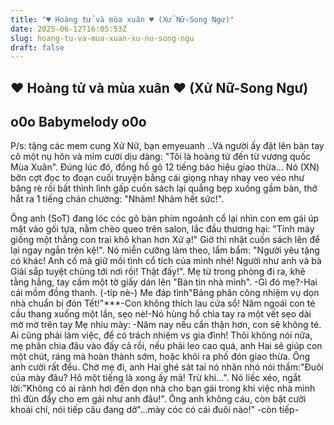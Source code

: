 ```yaml
---
title: "♥ Hoàng tử và mùa xuân ♥ (Xử Nữ-Song Ngư)"
date: 2025-06-12T16:05:53Z
slug: hoang-tu-va-mua-xuan-xu-nu-song-ngu
draft: false
---
```


## ♥ Hoàng tử và mùa xuân ♥ (Xử Nữ-Song Ngư)

## o0o Babymelody o0o

P/s: tặng các mem cung Xử Nữ, bạn emyeuanh 
..Và người ấy đặt lên bàn tay cô một nụ hôn và mỉm cười dịu dàng: "Tôi là hoàng tử đến từ vương quốc Mùa Xuân". Đúng lúc đó, đồng hồ gõ 12 tiếng báo hiệu giao thừa...
Nó (XN) bỡn cợt đọc to đoạn cuối truyện bằng cái giọng nhay nhay veo véo như băng rè rồi bất thình lình gấp cuốn sách lại quẳng bẹp xuống gầm bàn, thở hắt ra 1 tiếng chán chường: "Nhảm! Nhảm hết sức!".
 
Ông anh (SoT) đang lóc cóc gõ bàn phím ngoảnh cổ lại nhìn con em gái úp mặt vào gối tựa, nằm chèo queo trên salon, lắc đầu thương hại: 
"Tính mày giống một thằng con trai khô khan hơn Xử ạ!" Giờ thì nhặt cuốn sách lên để lại ngay ngắn trên kệ!". Nó miễn cưỡng làm theo, lẩm bẩm: 
"Người yêu tặng có khác! Anh cố mà giữ mối tình cổ tích của mình nhé! Người như anh và bà Giải sắp tuyệt chủng tới nơi rồi! Thật đấy!". Mẹ từ trong phòng đi ra, khẽ tằng hắng, tay cầm một tờ giấy dán lên "Bản tin nhà mình". 
-Gì đó mẹ?-Hai cái mồm đồng thanh. 
(-típ nè-) 
Me đáp tỉnh"Bảng phân công nhiệm vụ dọn nhà chuẩn bị đón Tết!"***-Con không thích lau cửa sổ! Năm ngoái con té cầu thang xuống một lần, sẹo nè!-Nó hùng hổ chìa tay ra một vết sẹo dài mờ mờ trên tay
Mẹ nhíu mày:
-Năm nay nếu cẩn thận hơn, con sẽ không té. Ai cũng phải làm việc, để có trách nhiệm vs gia đình! Thôi không nói nữa, mẹ phân chia đâu vào đấy cả rồi, nếu phải leo cao quá, anh Hai sẽ giúp con một chút, ráng mà hoàn thành sớm, hoặc khỏi ra phố đón giao thừa.
Ông anh cười rất đểu. Chờ mẹ đi, anh Hai ghé sát tai nó nhăn nhó nói thầm:"Đuôi của mày đâu? Hô một tiếng là xong ấy mà! Trừ khi...". Nó liếc xéo, ngắt lời:"Không có ai rảnh hơi đến dọn nhà cho bạn gái trong khi việc nhà mình thì đùn đẩy cho em gái như anh đâu!". Ông anh không cáu, còn bật cười khoái chí, nói tiếp câu đang dở"...mày cóc có cái đuôi nào!" 
-còn tiếp-
